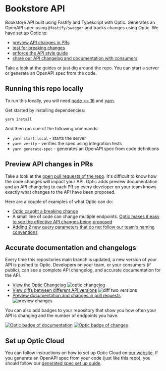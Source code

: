 # Bookstore API

Bookstore API built using Fastify and Typescript with Optic. Generates an OpenAPI spec using `@fastify/swagger` and tracks changes using Optic. We have set up Optic to:
- [preview API changes in PRs](#preview-api-changes-in-prs)
- [test for breaking changes](https://github.com/opticdev/bookstore-api/pull/1)
- [enforce the API style guide](https://github.com/opticdev/bookstore-api/pull/3)
- [share our API changelog and documentation with consumers](#accurate-documentation-and-changelogs)

Take a look at the guides or just dig around the repo. You can start a server or generate an OpenAPI spec from the code.

## Running this repo locally

To run this locally, you will need [node >= 16](https://nodejs.org/en) and [yarn](https://yarnpkg.com/getting-started/install).

Get started by installing dependencies:

`yarn install`

And then run one of the following commands:
- `yarn start:local` - starts the server
- `yarn verify` - verifies the spec using integration tests
- `yarn generate-spec` - generates an OpenAPI spec from code definitions

## Preview API changes in PRs

Take a look at the [open pull requests of the repo](https://github.com/opticdev/bookstore-api/pulls). It's difficult to know how the code changes will impact your API. Optic adds preview documentation and an API changelog to each PR so every developer on your team knows exactly what changes to the API have been proposed. 

Here are a couple of examples of what Optic can do:
- [Optic caught a breaking change](https://github.com/opticdev/bookstore-api/pull/1)
- A small line of code can change multiple endpoints. [Optic makes it easy to see the effective API changes being proposed](https://github.com/opticdev/bookstore-api/pull/2)
- [Adding 2 new query parameters that do not follow our team's naming conventions](https://github.com/opticdev/bookstore-api/pull/3)

## Accurate documentation and changelogs

Every time this repositories main branch is updated, a new version of your API is pushed to Optic. Developers on your team, or your consumers (if public), can see a complete API changelog, and accurate documentation for the API. 

- [View the Optic Changelog](https://app.useoptic.com/organizations/32613bcd-704e-4661-85f0-7b3d75613fb0/apis/Ru2Me4G-2nIro-cj4Bbib)
![optic changelog](/images/changelog.png)
- [View diffs between different API versions](https://app.useoptic.com/organizations/32613bcd-704e-4661-85f0-7b3d75613fb0/apis/Ru2Me4G-2nIro-cj4Bbib/operations/get.%2Fauthors%2F%7BauthorId%7D?diffTag=fyXT_OAvfLfjlipBFl2Xw)
![diff two versions](/images/diff-versions.png)
- [Preview documentation and changes in pull requests](https://github.com/opticdev/bookstore-api/pull/2#issuecomment-1613615164)
![preview changes](/images/preview-changes.png)

You can also add badges to your repository that show you how often your API is changing and the number of endpoints you have.

[![Optic badge of documentation](https://app.useoptic.com/organizations/32613bcd-704e-4661-85f0-7b3d75613fb0/public/apis/Ru2Me4G-2nIro-cj4Bbib/badge.svg?type=documentation&code=O3UVmk3goSaVOxxbSTHxu.hiMaTkrqNRj8dEb41awZRxdn0iUZ9UhT)](https://app.useoptic.com/organizations/32613bcd-704e-4661-85f0-7b3d75613fb0/apis/Ru2Me4G-2nIro-cj4Bbib?ref=badge) [![Optic badge of changes](https://app.useoptic.com/organizations/32613bcd-704e-4661-85f0-7b3d75613fb0/public/apis/Ru2Me4G-2nIro-cj4Bbib/badge.svg?type=changes&code=a5dN_bRR7n6-MEutVOj8f.jdaniuNKGOz-CgAf_R5YfQIR3UvNYcWK)](https://app.useoptic.com/organizations/32613bcd-704e-4661-85f0-7b3d75613fb0/apis/Ru2Me4G-2nIro-cj4Bbib?ref=badge)

## Set up Optic Cloud

You can follow instructions on how to set up Optic Cloud on [our website](https://www.useoptic.com/docs/cloud-get-started). If you generate an OpenAPI spec from your code (just like this repo), you should follow our [generated spec set up guide](https://www.useoptic.com/docs/setup-ci-generated).
